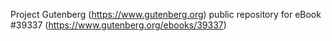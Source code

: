 Project Gutenberg (https://www.gutenberg.org) public repository for eBook #39337 (https://www.gutenberg.org/ebooks/39337)
